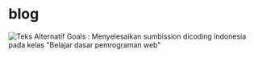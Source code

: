 # blog
![Teks Alternatif](assets/002.jpg)
Goals : Menyelesaikan sumbission dicoding indonesia pada kelas "Belajar dasar pemrograman web"
